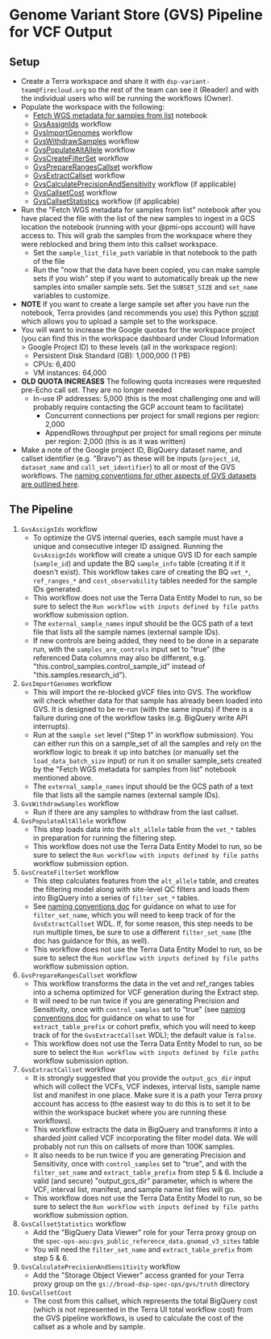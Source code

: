 # Genome Variant Store (GVS) Pipeline for VCF Output

## Setup
- Create a Terra workspace and share it with `dsp-variant-team@firecloud.org` so the rest of the team can see it (Reader) and with the individual users who will be running the workflows (Owner).
- Populate the workspace with the following:
  - [Fetch WGS metadata for samples from list](http://app.terra.bio/#workspaces/allofus-drc-wgs-dev/GVS%20AoU%20WGS%20Charlie/notebooks/launch/Fetch%20WGS%20metadata%20for%20samples%20from%20list.ipynb) notebook
  - [GvsAssignIds](https://dockstore.org/my-workflows/github.com/broadinstitute/gatk/GvsAssignIds) workflow
  - [GvsImportGenomes](https://dockstore.org/my-workflows/github.com/broadinstitute/gatk/GvsImportGenomes) workflow
  - [GvsWithdrawSamples](https://dockstore.org/my-workflows/github.com/broadinstitute/gatk/GvsWithdrawSamples) workflow
  - [GvsPopulateAltAllele](https://dockstore.org/my-workflows/github.com/broadinstitute/gatk/GvsPopulateAltAllele) workflow
  - [GvsCreateFilterSet](https://dockstore.org/my-workflows/github.com/broadinstitute/gatk/GvsCreateFilterSet) workflow
  - [GvsPrepareRangesCallset](https://dockstore.org/my-workflows/github.com/broadinstitute/gatk/GvsPrepareRangesCallset) workflow
  - [GvsExtractCallset](https://dockstore.org/my-workflows/github.com/broadinstitute/gatk/GvsExtractCallset) workflow
  - [GvsCalculatePrecisionAndSensitivity](https://dockstore.org/workflows/github.com/broadinstitute/gatk/GvsCalculatePrecisionAndSensitivity) workflow (if applicable)
  - [GvsCallsetCost](https://dockstore.org/workflows/github.com/broadinstitute/gatk/GvsCallsetCost) workflow
  - [GvsCallsetStatistics](https://dockstore.org/workflows/github.com/broadinstitute/gatk/GvsCallsetStatistics) workflow (if applicable)
- Run the "Fetch WGS metadata for samples from list" notebook after you have placed the file with the list of the new samples to ingest in a GCS location the notebook (running with your @pmi-ops account) will have access to.  This will grab the samples from the workspace where they were reblocked and bring them into this callset workspace.
  - Set the `sample_list_file_path` variable in that notebook to the path of the file
  - Run the "now that the data have been copied, you can make sample sets if you wish" step if you want to automatically break up the new samples into smaller sample sets.  Set the `SUBSET_SIZE` and `set_name` variables to customize.
- **NOTE** If you want to create a large sample set after you have run the notebook, Terra provides (and recommends you use) this Python [script](https://github.com/broadinstitute/firecloud-tools/tree/master/scripts/import_large_tsv) which allows you to upload a sample set to the workspace.
- You will want to increase the Google quotas for the workspace project (you can find this in the workspace dashboard under Cloud Information > Google Project ID) to these levels (all in the workspace region):
  - Persistent Disk Standard (GB): 1,000,000 (1 PB)
  - CPUs: 6,400
  - VM instances: 64,000
- **OLD QUOTA INCREASES** The following quota increases were requested pre-Echo call set. They are no longer needed
    - In-use IP addresses: 5,000 (this is the most challenging one and will probably require contacting the GCP account team to facilitate)
      - Concurrent connections per project for small regions per region: 2,000
      - AppendRows throughput per project for small regions per minute per region: 2,000 (this is as it was written)
- Make a note of the Google project ID, BigQuery dataset name, and callset identifier (e.g. "Bravo") as these will be inputs (`project_id`, `dataset_name` and `call_set_identifier`) to all or most of the GVS workflows. The [naming conventions for other aspects of GVS datasets are outlined here](https://docs.google.com/document/d/1pNtuv7uDoiOFPbwe4zx5sAGH7MyxwKqXkyrpNmBxeow).

## The Pipeline
1. `GvsAssignIds` workflow
   - To optimize the GVS internal queries, each sample must have a unique and consecutive integer ID assigned. Running the `GvsAssignIds` workflow will create a unique GVS ID for each sample (`sample_id`) and update the BQ `sample_info` table (creating it if it doesn't exist). This workflow takes care of creating the BQ `vet_*`, `ref_ranges_*` and `cost_observability` tables needed for the sample IDs generated.
   - This workflow does not use the Terra Data Entity Model to run, so be sure to select the `Run workflow with inputs defined by file paths` workflow submission option.
   -  The `external_sample_names` input should be the GCS path of a text file that lists all the sample names (external sample IDs).
   - If new controls are being added, they need to be done in a separate run, with the `samples_are_controls` input set to "true" (the referenced Data columns may also be different, e.g. "this.control_samples.control_sample_id" instead of "this.samples.research_id").
2. `GvsImportGenomes` workflow
   - This will import the re-blocked gVCF files into GVS. The workflow will check whether data for that sample has already been loaded into GVS. It is designed to be re-run (with the same inputs) if there is a failure during one of the workflow tasks (e.g. BigQuery write API interrupts).
   - Run at the `sample set` level ("Step 1" in workflow submission).  You can either run this on a sample_set of all the samples and rely on the workflow logic to break it up into batches (or manually set the `load_data_batch_size` input) or run it on smaller sample_sets created by the "Fetch WGS metadata for samples from list" notebook mentioned above.  
   - The `external_sample_names` input should be the GCS path of a text file that lists all the sample names (external sample IDs).
3. `GvsWithdrawSamples` workflow
   - Run if there are any samples to withdraw from the last callset.
4. `GvsPopulateAltAllele` workflow
   - This step loads data into the `alt_allele` table from the `vet_*` tables in preparation for running the filtering step.
   - This workflow does not use the Terra Data Entity Model to run, so be sure to select the `Run workflow with inputs defined by file paths` workflow submission option.
5. `GvsCreateFilterSet` workflow
   - This step calculates features from the `alt_allele` table, and creates the filtering model along with site-level QC filters and loads them into BigQuery into a series of `filter_set_*` tables.
   - See [naming conventions doc](https://docs.google.com/document/d/1pNtuv7uDoiOFPbwe4zx5sAGH7MyxwKqXkyrpNmBxeow) for guidance on what to use for `filter_set_name`, which you will need to keep track of for the `GvsExtractCallset` WDL. If, for some reason, this step needs to be run multiple times, be sure to use a different `filter_set_name` (the doc has guidance for this, as well).
   - This workflow does not use the Terra Data Entity Model to run, so be sure to select the `Run workflow with inputs defined by file paths` workflow submission option.
6. `GvsPrepareRangesCallset` workflow
   - This workflow transforms the data in the vet and ref_ranges tables into a schema optimized for VCF generation during the Extract step.
   - It will need to be run twice if you are generating Precision and Sensitivity, once with `control_samples` set to "true" (see [naming conventions doc](https://docs.google.com/document/d/1pNtuv7uDoiOFPbwe4zx5sAGH7MyxwKqXkyrpNmBxeow) for guidance on what to use for `extract_table_prefix` or cohort prefix, which you will need to keep track of for the `GvsExtractCallset` WDL); the default value is `false`.
   - This workflow does not use the Terra Data Entity Model to run, so be sure to select the `Run workflow with inputs defined by file paths` workflow submission option.
7. `GvsExtractCallset` workflow
   - It is strongly suggested that you provide the `output_gcs_dir` input which will collect the VCFs, VCF indexes, interval lists, sample name list and manifest in one place.  Make sure it is a path your Terra proxy account has access to (the easiest way to do this is to set it to be within the workspace bucket where you are running these workflows).
   - This workflow extracts the data in BigQuery and transforms it into a sharded joint called VCF incorporating the filter model data.  We will probably not run this on callsets of more than 100K samples.
   - It also needs to be run twice if you are generating Precision and Sensitivity, once with `control_samples` set to "true", and with the `filter_set_name` and `extract_table_prefix` from step 5 & 6.  Include a valid (and secure) "output_gcs_dir" parameter, which is where the VCF, interval list, manifest, and sample name list files will go.
   - This workflow does not use the Terra Data Entity Model to run, so be sure to select the `Run workflow with inputs defined by file paths` workflow submission option.
8. `GvsCallsetStatistics` workflow
     - Add the "BigQuery Data Viewer" role for your Terra proxy group on the `spec-ops-aou:gvs_public_reference_data.gnomad_v3_sites` table 
     - You will need the `filter_set_name` and `extract_table_prefix` from step 5 & 6.
9. `GvsCalculatePrecisionAndSensitivity` workflow
    - Add the "Storage Object Viewer" access granted for your Terra proxy group on the `gs://broad-dsp-spec-ops/gvs/truth` directory
10. `GvsCallsetCost`
    - The cost from this callset, which represents the total BigQuery cost (which is not represented in the Terra UI total workflow cost) from the GVS pipeline workflows, is used to calculate the cost of the callset as a whole and by sample.
